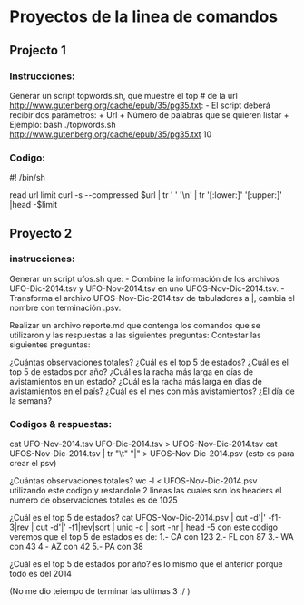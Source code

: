 # Proyectos de la linea de comandos

## Projecto 1
### Instrucciones:
Generar un script topwords.sh, que muestre el top # de la url http://www.gutenberg.org/cache/epub/35/pg35.txt: - El script deberá recibir dos parámetros: + Url + Número de palabras que se quieren listar + Ejemplo: bash ./topwords.sh http://www.gutenberg.org/cache/epub/35/pg35.txt 10

### Codigo:
#! /bin/sh

read url limit
curl -s --compressed $url | tr ' ' '\n' | tr '[:lower:]' '[:upper:]' |head -$limit


## Proyecto 2
### instrucciones:
Generar un script ufos.sh que: - Combine la información de los archivos UFO-Dic-2014.tsv y UFO-Nov-2014.tsv en uno UFOS-Nov-Dic-2014.tsv. - Transforma el archivo UFOS-Nov-Dic-2014.tsv de tabuladores a |, cambia el nombre con terminación .psv.

Realizar un archivo reporte.md que contenga los comandos que se utilizaron y las respuestas a las siguientes preguntas: Contestar las siguientes preguntas:

¿Cuántas observaciones totales?
¿Cuál es el top 5 de estados?
¿Cuál es el top 5 de estados por año?
¿Cuál es la racha más larga en días de avistamientos en un estado?
¿Cuál es la racha más larga en días de avistamientos en el país?
¿Cuál es el mes con más avistamientos? ¿El día de la semana?

### Codigos & respuestas:
cat UFO-Nov-2014.tsv UFO-Dic-2014.tsv > UFOS-Nov-Dic-2014.tsv
cat UFOS-Nov-Dic-2014.tsv | tr "\t" "|" > UFOS-Nov-Dic-2014.psv
(esto es para crear el psv)

¿Cuántas observaciones totales?
wc -l < UFOS-Nov-Dic-2014.psv
utilizando este codigo y restandole 2 lineas las cuales son los headers el numero de observaciones totales es de 1025

¿Cuál es el top 5 de estados?
cat UFOS-Nov-Dic-2014.psv | cut -d'|' -f1-3|rev | cut -d'|' -f1|rev|sort | uniq -c | sort -nr | head  -5
con este codigo veremos que el top 5 de estados es de:
1.- CA con 123
2.- FL con 87
3.- WA con 43
4.- AZ con 42
5.- PA con 38

¿Cuál es el top 5 de estados por año?
es lo mismo que el anterior porque todo es del 2014


(No me dio teiempo de terminar las ultimas 3 :/ )

